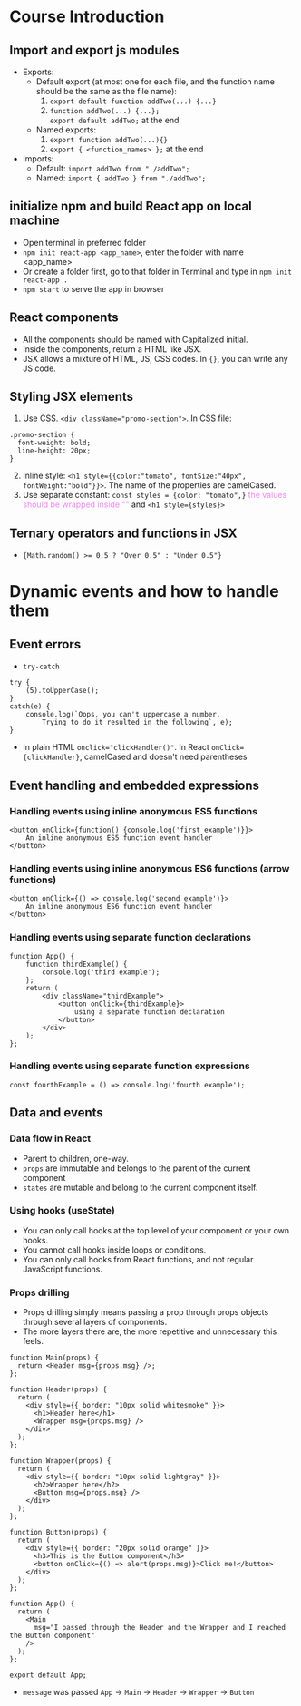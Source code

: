 # Course Introduction

## Import and export js modules

- Exports:
  - Default export (at most one for each file, and the function name should be the same as the file name):
    1. `export default function addTwo(...) {...}`
    2. `function addTwo(...) {...};`\
       `export default addTwo;` at the end
  - Named exports:
    1. `export function addTwo(...){}`
    2. `export { <function_names> };` at the end
- Imports:
  - Default: `import addTwo from "./addTwo";`
  - Named: `import { addTwo } from "./addTwo";`

## initialize npm and build React app on local machine

- Open terminal in preferred folder
- `npm init react-app <app_name>`, enter the folder with name <app_name>
- Or create a folder first, go to that folder in Terminal and type in `npm init react-app .`
- `npm start` to serve the app in browser

## React components

- All the components should be named with Capitalized initial.
- Inside the components, return a HTML like JSX.
- JSX allows a mixture of HTML, JS, CSS codes. In `{}`, you can write any JS code.

## Styling JSX elements

1. Use CSS. `<div className="promo-section">`. In CSS file:

```
.promo-section {
  font-weight: bold;
  line-height: 20px;
}
```

2. Inline style: `<h1 style={{color:"tomato", fontSize:"40px", fontWeight:"bold"}}>`. The name of the properties are camelCased.
3. Use separate constant: `const styles = {color: "tomato",}` <span style="color:violet">the values should be wrapped inside ""</span> and `<h1 style={styles}>`

## Ternary operators and functions in JSX

- `{Math.random() >= 0.5 ? "Over 0.5" : "Under 0.5"}`

# Dynamic events and how to handle them

## Event errors

- `try-catch`

```
try {
    (5).toUpperCase();
}
catch(e) {
    console.log(`Oops, you can't uppercase a number.
        Trying to do it resulted in the following`, e);
}
```

- In plain HTML `onclick="clickHandler()"`. In React `onClick={clickHandler}`, camelCased and doesn't need parentheses

## Event handling and embedded expressions

### Handling events using inline anonymous ES5 functions

```
<button onClick={function() {console.log('first example')}}>
    An inline anonymous ES5 function event handler
</button>
```

### Handling events using inline anonymous ES6 functions (arrow functions)

```
<button onClick={() => console.log('second example')}>
    An inline anonymous ES6 function event handler
</button>
```

### Handling events using separate function declarations

```
function App() {
    function thirdExample() {
        console.log('third example');
    };
    return (
        <div className="thirdExample">
            <button onClick={thirdExample}>
                using a separate function declaration
            </button>
        </div>
    );
};
```

### Handling events using separate function expressions

```
const fourthExample = () => console.log('fourth example');
```

## Data and events

### Data flow in React

- Parent to children, one-way.
- `props` are immutable and belongs to the parent of the current component
- `states` are mutable and belong to the current component itself.

### Using hooks (useState)

- You can only call hooks at the top level of your component or your own hooks.
- You cannot call hooks inside loops or conditions.
- You can only call hooks from React functions, and not regular JavaScript functions.

### Props drilling

- Props drilling simply means passing a prop through props objects through several layers of components.
- The more layers there are, the more repetitive and unnecessary this feels.

```
function Main(props) {
  return <Header msg={props.msg} />;
};

function Header(props) {
  return (
    <div style={{ border: "10px solid whitesmoke" }}>
      <h1>Header here</h1>
      <Wrapper msg={props.msg} />
    </div>
  );
};

function Wrapper(props) {
  return (
    <div style={{ border: "10px solid lightgray" }}>
      <h2>Wrapper here</h2>
      <Button msg={props.msg} />
    </div>
  );
};

function Button(props) {
  return (
    <div style={{ border: "20px solid orange" }}>
      <h3>This is the Button component</h3>
      <button onClick={() => alert(props.msg)}>Click me!</button>
    </div>
  );
};

function App() {
  return (
    <Main
      msg="I passed through the Header and the Wrapper and I reached the Button component"
    />
  );
};

export default App;
```

- `message` was passed `App` -> `Main` -> `Header` -> `Wrapper` -> `Button`

